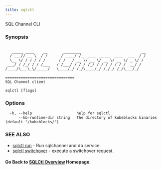 ```yaml
---
title: sqlctl
---
```


SQL Channel CLI

### Synopsis

```

   _____ ____    __       ________                           __
  / ___// __ \  / /      / ____/ /_  ____ _____  ____  ___  / /
  \__ \/ / / / / /      / /   / __ \/ __ \/ __ \/ __ \/ _ \/ /
 ___/ / /_/ / / /___   / /___/ / / / /_/ / / / / / / /  __/ /
/____/\___\_\/_____/   \____/_/ /_/\__,_/_/ /_/_/ /_/\___/_/
									   
===============================
SQL Channel client
```

```
sqlctl [flags]
```

### Options

```
  -h, --help                    help for sqlctl
      --kb-runtime-dir string   The directory of kubeblocks binaries (default "/kubeblocks/")
```

### SEE ALSO

* [sqlctl run](sqlctl_run.md)	 - Run sqlchannel and db service.
* [sqlctl switchover](sqlctl_switchover.md)	 - execute a switchover request.

#### Go Back to [SQLCtl Overview](cli.md) Homepage.

